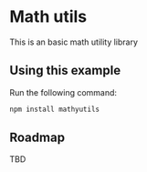 # Math utils

This is an basic math utility library

## Using this example

Run the following command:

```sh
npm install mathyutils
```

## Roadmap

TBD
